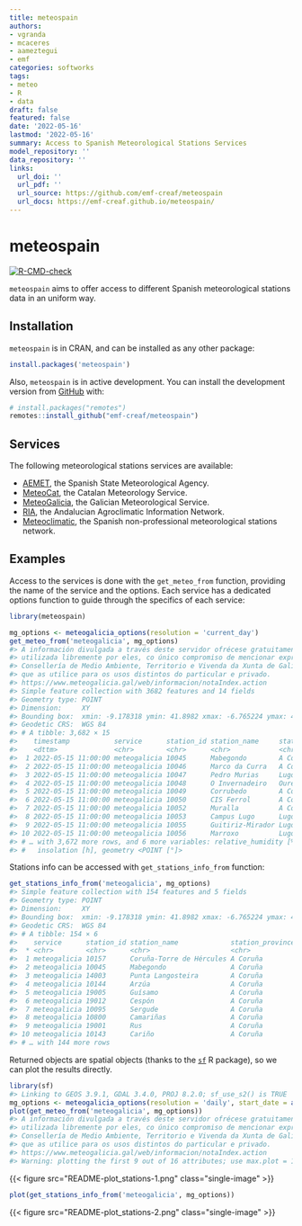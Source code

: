 ```yaml
---
title: meteospain
authors:
- vgranda
- mcaceres
- aameztegui
- emf
categories: softworks
tags:
- meteo
- R
- data
draft: false
featured: false
date: '2022-05-16'
lastmod: '2022-05-16'
summary: Access to Spanish Meteorological Stations Services
model_repository: ''
data_repository: ''
links:
  url_doi: ''
  url_pdf: ''
  url_source: https://github.com/emf-creaf/meteospain
  url_docs: https://emf-creaf.github.io/meteospain/
---
```

# meteospain

[![R-CMD-check](https://github.com/emf-creaf/meteospain/workflows/R-CMD-check/badge.svg)](https://github.com/emf-creaf/meteospain/actions)

`meteospain` aims to offer access to different Spanish meteorological
stations data in an uniform way.

## Installation

`meteospain` is in CRAN, and can be installed as any other package:

``` r
install.packages('meteospain')
```

Also, `meteospain` is in active development. You can install the
development version from [GitHub](https://github.com/) with:

``` r
# install.packages("remotes")
remotes::install_github("emf-creaf/meteospain")
```

## Services

The following meteorological stations services are available:

-   [AEMET](https://www.aemet.es/en/portada), the Spanish State
    Meteorological Agency.
-   [MeteoCat](https://meteo.cat), the Catalan Meteorology Service.
-   [MeteoGalicia](https://www.meteogalicia.gal/web/inicio.action), the
    Galician Meteorological Service.
-   [RIA](https://www.juntadeandalucia.es/agriculturaypesca/ifapa/riaweb/web/),
    the Andalucian Agroclimatic Information Network.
-   [Meteoclimatic](https://www.meteoclimatic.net/), the Spanish
    non-professional meteorological stations network.

## Examples

Access to the services is done with the `get_meteo_from` function,
providing the name of the service and the options. Each service has a
dedicated options function to guide through the specifics of each
service:

``` r
library(meteospain)

mg_options <- meteogalicia_options(resolution = 'current_day')
get_meteo_from('meteogalicia', mg_options)
#> A información divulgada a través deste servidor ofrécese gratuitamente aos cidadáns para que poida ser 
#> utilizada libremente por eles, co único compromiso de mencionar expresamente a MeteoGalicia e á 
#> Consellería de Medio Ambiente, Territorio e Vivenda da Xunta de Galicia como fonte da mesma cada vez 
#> que as utilice para os usos distintos do particular e privado.
#> https://www.meteogalicia.gal/web/informacion/notaIndex.action
#> Simple feature collection with 3682 features and 14 fields
#> Geometry type: POINT
#> Dimension:     XY
#> Bounding box:  xmin: -9.178318 ymin: 41.8982 xmax: -6.765224 ymax: 43.734
#> Geodetic CRS:  WGS 84
#> # A tibble: 3,682 × 15
#>    timestamp           service      station_id station_name     station_province altitude temperature min_temperature max_temperature
#>    <dttm>              <chr>        <chr>      <chr>            <chr>                 [m]        [°C]            [°C]            [°C]
#>  1 2022-05-15 11:00:00 meteogalicia 10045      Mabegondo        A Coruña               94        18.0            17.3            18.5
#>  2 2022-05-15 11:00:00 meteogalicia 10046      Marco da Curra   A Coruña              651        13.2            12.6            13.5
#>  3 2022-05-15 11:00:00 meteogalicia 10047      Pedro Murias     Lugo                   51        22.7            22.0            23.3
#>  4 2022-05-15 11:00:00 meteogalicia 10048      O Invernadeiro   Ourense              1026        11.7            11.4            12.0
#>  5 2022-05-15 11:00:00 meteogalicia 10049      Corrubedo        A Coruña               30        17.1            16.8            17.4
#>  6 2022-05-15 11:00:00 meteogalicia 10050      CIS Ferrol       A Coruña               37        17.6            17.0            18.6
#>  7 2022-05-15 11:00:00 meteogalicia 10052      Muralla          A Coruña              661        12.2            12.0            12.3
#>  8 2022-05-15 11:00:00 meteogalicia 10053      Campus Lugo      Lugo                  400        16.7            15.7            17.4
#>  9 2022-05-15 11:00:00 meteogalicia 10055      Guitiriz-Mirador Lugo                  684        13.3            12.5            14.3
#> 10 2022-05-15 11:00:00 meteogalicia 10056      Marroxo          Lugo                  645        16.0            15.4            16.5
#> # … with 3,672 more rows, and 6 more variables: relative_humidity [%], precipitation [L/m^2], wind_direction [°], wind_speed [m/s],
#> #   insolation [h], geometry <POINT [°]>
```

Stations info can be accessed with `get_stations_info_from` function:

``` r
get_stations_info_from('meteogalicia', mg_options)
#> Simple feature collection with 154 features and 5 fields
#> Geometry type: POINT
#> Dimension:     XY
#> Bounding box:  xmin: -9.178318 ymin: 41.8982 xmax: -6.765224 ymax: 43.734
#> Geodetic CRS:  WGS 84
#> # A tibble: 154 × 6
#>    service      station_id station_name             station_province altitude             geometry
#>  * <chr>        <chr>      <chr>                    <chr>                 [m]          <POINT [°]>
#>  1 meteogalicia 10157      Coruña-Torre de Hércules A Coruña               21 (-8.409202 43.38276)
#>  2 meteogalicia 10045      Mabegondo                A Coruña               94 (-8.262225 43.24137)
#>  3 meteogalicia 14003      Punta Langosteira        A Coruña                5 (-8.531179 43.34723)
#>  4 meteogalicia 10144      Arzúa                    A Coruña              362  (-8.17469 42.93196)
#>  5 meteogalicia 19005      Guísamo                  A Coruña              175 (-8.276487 43.30799)
#>  6 meteogalicia 19012      Cespón                   A Coruña               59 (-8.854571 42.67466)
#>  7 meteogalicia 10095      Sergude                  A Coruña              231 (-8.461246 42.82283)
#>  8 meteogalicia 10800      Camariñas                A Coruña                5 (-9.178318 43.12445)
#>  9 meteogalicia 19001      Rus                      A Coruña              134 (-8.685357 43.15616)
#> 10 meteogalicia 10143      Cariño                   A Coruña                5   (-7.863354 43.734)
#> # … with 144 more rows
```

Returned objects are spatial objects (thanks to the
[`sf`](https://r-spatial.github.io/sf/) R package), so we can plot the
results directly.

``` r
library(sf)
#> Linking to GEOS 3.9.1, GDAL 3.4.0, PROJ 8.2.0; sf_use_s2() is TRUE
mg_options <- meteogalicia_options(resolution = 'daily', start_date = as.Date('2021-04-25'))
plot(get_meteo_from('meteogalicia', mg_options))
#> A información divulgada a través deste servidor ofrécese gratuitamente aos cidadáns para que poida ser 
#> utilizada libremente por eles, co único compromiso de mencionar expresamente a MeteoGalicia e á 
#> Consellería de Medio Ambiente, Territorio e Vivenda da Xunta de Galicia como fonte da mesma cada vez 
#> que as utilice para os usos distintos do particular e privado.
#> https://www.meteogalicia.gal/web/informacion/notaIndex.action
#> Warning: plotting the first 9 out of 16 attributes; use max.plot = 16 to plot all
```

{{< figure src="README-plot_stations-1.png" class="single-image" >}}

``` r
plot(get_stations_info_from('meteogalicia', mg_options))
```

{{< figure src="README-plot_stations-2.png" class="single-image" >}}
